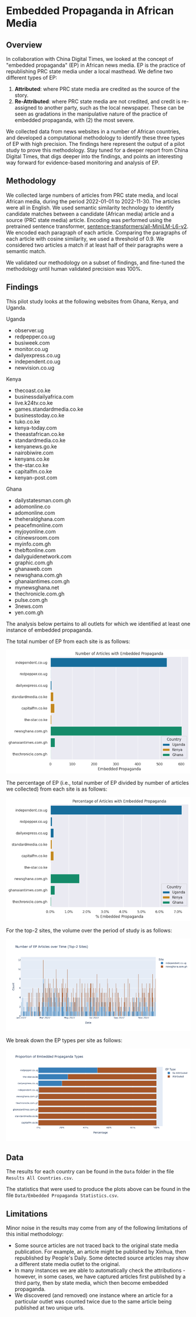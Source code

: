# Embedded Propaganda in African Media

## Overview

In collaboration with China Digital Times, we looked at the concept of "embedded propaganda" (EP) in African news media.
EP is the practice of republishing PRC state media under a local masthead.
We define two different types of EP:
1. **Attributed**: where PRC state media are credited as the source of the story.
2. **Re-Attributed**: where PRC state media are not credited, and credit is re-assigned to another party, such as the local newspaper.
These can be seen as gradations in the manipulative nature of the practice of embedded propaganda, with (2) the most severe.

We collected data from news websites in a number of African countries, and developed a computational methodology to identify these three types of EP with high precision.
The findings here represent the output of a pilot study to prove this methodology.
Stay tuned for a deeper report from China Digital Times, that digs deeper into the findings, and points an interesting way forward for evidence-based monitoring and analysis of EP.

## Methodology

We collected large numbers of articles from PRC state media, and local African media, during the period 2022-01-01 to 2022-11-30.
The articles were all in English.
We used semantic similarity technology to identify candidate matches between a candidate (African media) article and a source (PRC state media) article.
Encoding was performed using the pretrained sentence transformer, [sentence-transformers/all-MiniLM-L6-v2](https://huggingface.co/sentence-transformers/all-MiniLM-L6-v2).
We encoded each paragraph of each article.
Comparing the paragraphs of each article with cosine similarity, we used a threshold of 0.9.
We considered two articles a match if at least half of their paragraphs were a semantic match.

We validated our methodology on a subset of findings, and fine-tuned the methodology until human validated precision was 100%.

## Findings

This pilot study looks at the following websites from Ghana, Kenya, and Uganda.

Uganda
- observer.ug 
- redpepper.co.ug
- busiweek.com
- monitor.co.ug
- dailyexpress.co.ug
- independent.co.ug
- newvision.co.ug

Kenya
- thecoast.co.ke
- businessdailyafrica.com
- live.k24tv.co.ke
- games.standardmedia.co.ke
- businesstoday.co.ke
- tuko.co.ke
- kenya-today.com
- theeastafrican.co.ke
- standardmedia.co.ke
- kenyanews.go.ke
- nairobiwire.com
- kenyans.co.ke
- the-star.co.ke
- capitalfm.co.ke
- kenyan-post.com

Ghana
- dailystatesman.com.gh
- adomonline.co
- adomonline.com
- theheraldghana.com
- peacefmonline.com
- myjoyonline.com
- citinewsroom.com
- myinfo.com.gh
- thebftonline.com
- dailyguidenetwork.com
- graphic.com.gh
- ghanaweb.com
- newsghana.com.gh
- ghanaiantimes.com.gh
- mynewsghana.net
- thechronicle.com.gh
- pulse.com.gh
- 3news.com
- yen.com.gh

The analysis below pertains to all outlets for which we identified at least one instance of embedded propaganda.

The total number of EP from each site is as follows:

![Percentage of Embedded Propaganda](https://github.com/doublethinklab/embedded-propaganda-africa/blob/main/Figures/count_ep.png?raw=true)

The percentage of EP (i.e., total number of EP divided by number of articles we collected) from each site is as follows:

![Percentage of Embedded Propaganda](https://github.com/doublethinklab/embedded-propaganda-africa/blob/main/Figures/percent_ep.png?raw=true)

For the top-2 sites, the volume over the period of study is as follows:

![Percentage of Embedded Propaganda Types](https://github.com/doublethinklab/embedded-propaganda-africa/blob/main/Figures/top2_over_time.png?raw=true)

We break down the EP types per site as follows:

![Percentage of Embedded Propaganda Types](https://github.com/doublethinklab/embedded-propaganda-africa/blob/main/Figures/ep_types.png?raw=true)

## Data

The results for each country can be found in the `Data` folder in the file `Results All Countries.csv`.

The statistics that were used to produce the plots above can be found in 
the file `Data/Embedded Propaganda Statistics.csv`.

## Limitations

Minor noise in the results may come from any of the following limitations of this initial methodology:
- Some source articles are not traced back to the original state media publication. For example, an article might be published by Xinhua, then republished by People's Daily. Some detected source articles may show a different state media outlet to the original.
- In many instances we are able to automatically check the attributions - however, in some cases, we have captured articles first published by a third party, then by state media, which then become embedded propaganda.
- We discovered (and removed) one instance where an article for a particular outlet was counted twice due to the same article being published at two unique urls.
